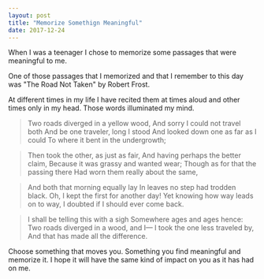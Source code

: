 ```yaml
---
layout: post
title: "Memorize Somethign Meaningful"
date: 2017-12-24
---
```


When I was a teenager I chose to memorize some passages that were meaningful to me.

One of those passages that I memorized and that I remember to this day was "The Road Not Taken" by Robert Frost.

At different times in my life I have recited them at times aloud and other times only in my head.  Those words illuminated my mind.

> Two roads diverged in a yellow wood,
And sorry I could not travel both
And be one traveler, long I stood
And looked down one as far as I could
To where it bent in the undergrowth;

> Then took the other, as just as fair,
And having perhaps the better claim,
Because it was grassy and wanted wear;
Though as for that the passing there
Had worn them really about the same,

> And both that morning equally lay
In leaves no step had trodden black.
Oh, I kept the first for another day!
Yet knowing how way leads on to way,
I doubted if I should ever come back.

> I shall be telling this with a sigh
Somewhere ages and ages hence:
Two roads diverged in a wood, and I—
I took the one less traveled by,
And that has made all the difference.

Choose something that moves you. Something you find meaningful and memorize it. I hope it will have the same kind of impact on you as it has had on me.
